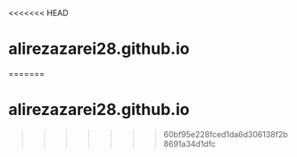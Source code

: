 <<<<<<< HEAD
# alirezazarei28.github.io
=======
# alirezazarei28.github.io
>>>>>>> 60bf95e228fced1da6d306138f2b8691a34d1dfc
